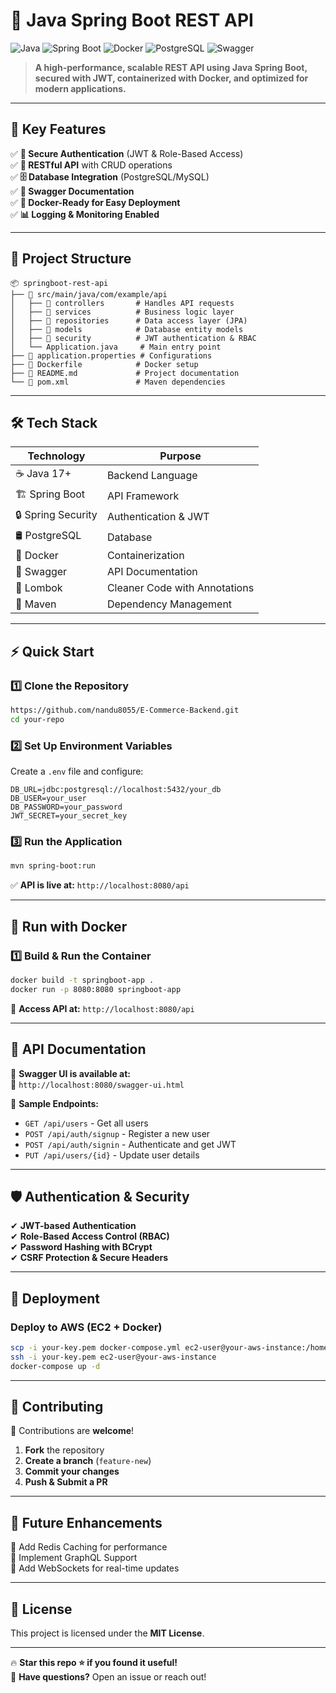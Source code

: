 # 🌟 **Java Spring Boot REST API**  

![Java](https://img.shields.io/badge/Java-ED8B00?style=for-the-badge&logo=openjdk&logoColor=white) ![Spring Boot](https://img.shields.io/badge/Spring%20Boot-6DB33F?style=for-the-badge&logo=spring&logoColor=white) ![Docker](https://img.shields.io/badge/Docker-2496ED?style=for-the-badge&logo=docker&logoColor=white) ![PostgreSQL](https://img.shields.io/badge/PostgreSQL-336791?style=for-the-badge&logo=postgresql&logoColor=white) ![Swagger](https://img.shields.io/badge/Swagger-85EA2D?style=for-the-badge&logo=swagger&logoColor=black)  

> **A high-performance, scalable REST API using Java Spring Boot, secured with JWT, containerized with Docker, and optimized for modern applications.**  

---

## 🚀 **Key Features**  

✅ **🔐 Secure Authentication** (JWT & Role-Based Access)  
✅ **📡 RESTful API** with CRUD operations  
✅ **🗄️ Database Integration** (PostgreSQL/MySQL)  
✅ **📜 Swagger Documentation**  
✅ **🐳 Docker-Ready for Easy Deployment**  
✅ **📊 Logging & Monitoring Enabled**  

---

## 📂 **Project Structure**  

```
📦 springboot-rest-api
├── 📁 src/main/java/com/example/api
│   ├── 📂 controllers       # Handles API requests
│   ├── 📂 services          # Business logic layer
│   ├── 📂 repositories      # Data access layer (JPA)
│   ├── 📂 models            # Database entity models
│   ├── 📂 security          # JWT authentication & RBAC
│   └── Application.java     # Main entry point
├── 📜 application.properties # Configurations
├── 📜 Dockerfile            # Docker setup
├── 📜 README.md             # Project documentation
└── 📜 pom.xml               # Maven dependencies
```

---

## 🛠️ **Tech Stack**  

| Technology    | Purpose                      |
|--------------|-------------------------------|
| ☕ Java 17+   | Backend Language             |
| 🏗 Spring Boot | API Framework                |
| 🔒 Spring Security | Authentication & JWT    |
| 🛢 PostgreSQL | Database                     |
| 🐳 Docker    | Containerization             |
| 📜 Swagger   | API Documentation            |
| 📝 Lombok    | Cleaner Code with Annotations |
| 🔄 Maven     | Dependency Management        |

---

## ⚡ **Quick Start**  

### 1️⃣ **Clone the Repository**  
```bash
https://github.com/nandu8055/E-Commerce-Backend.git
cd your-repo
```

### 2️⃣ **Set Up Environment Variables**  
Create a `.env` file and configure:  
```
DB_URL=jdbc:postgresql://localhost:5432/your_db
DB_USER=your_user
DB_PASSWORD=your_password
JWT_SECRET=your_secret_key
```

### 3️⃣ **Run the Application**  
```bash
mvn spring-boot:run
```
✅ **API is live at:** `http://localhost:8080/api`

---

## 🐳 **Run with Docker**  

### **1️⃣ Build & Run the Container**  
```bash
docker build -t springboot-app .
docker run -p 8080:8080 springboot-app
```

🔗 **Access API at:** `http://localhost:8080/api`  

---

## 📖 **API Documentation**  

📌 **Swagger UI is available at:**  
🔗 `http://localhost:8080/swagger-ui.html`  

📌 **Sample Endpoints:**  
- `GET /api/users` - Get all users  
- `POST /api/auth/signup` - Register a new user  
- `POST /api/auth/signin` - Authenticate and get JWT  
- `PUT /api/users/{id}` - Update user details  

---

## 🛡 **Authentication & Security**  

✔ **JWT-based Authentication**  
✔ **Role-Based Access Control (RBAC)**  
✔ **Password Hashing with BCrypt**  
✔ **CSRF Protection & Secure Headers**  

---

## 🚀 **Deployment**  

### **Deploy to AWS (EC2 + Docker)**
```bash
scp -i your-key.pem docker-compose.yml ec2-user@your-aws-instance:/home/ec2-user/
ssh -i your-key.pem ec2-user@your-aws-instance
docker-compose up -d
```

---

## 🤝 **Contributing**  

🚀 Contributions are **welcome**!  

1. **Fork** the repository  
2. **Create a branch** (`feature-new`)  
3. **Commit your changes**  
4. **Push & Submit a PR**  

---

## 🎯 **Future Enhancements**  
🔹 Add Redis Caching for performance  
🔹 Implement GraphQL Support  
🔹 Add WebSockets for real-time updates  

---

## 📜 **License**  
This project is licensed under the **MIT License**.  

---

🔥 **Star this repo ⭐ if you found it useful!**  
💬 **Have questions?** Open an issue or reach out!  
